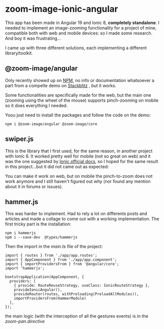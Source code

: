 ﻿# zoom-image-ionic-angular
This app has been made in Angular 19 and Ionic 8, **completely standalone**.
I needed to implement an image-zooming functionality for a project of mine, compatible both with web and mobile devices: so I made some research.
And boy it was frustrating...

I came up with three different solutions, each implementing a different library/toolkit.

## @zoom-image/angular
Only recently showed up on [NPM](https://www.npmjs.com/package/@zoom-image/angular), no info or documentation whatsoever a part from a compelte demo on [Stackblitz](https://stackblitz.com/edit/willnguyen1312-zoom-image-x7vadc?file=package.json) , but it works.

Some functionalities are specifically made for the web, but the main one (zooming using the wheel of the mouse) supports pinch-zooming on mobile so it does everything I needed.

Yoou just need to install the packages and follow the code on the demo:

    npm i @zoom-image/angular @zoom-image/core

## swiper.js
This is the library that I first used, for the same reason, in another project with Ionic 6. It worked pretty well for mobile (not so great on web) and it was the one suggested by [Ionic official docs](https://ionicframework.com/docs/angular/slides), so I hoped for the same result in this project...but it did not came out as expected:

You can make it work on web, but on mobile the pinch-to-zoom does not work anymore and I still haven't figured out why (nor found any mention about it in forums or issues).

## hammer.js
This was harder to implement. Had to rely a lot on differents posts and articles and made a collage to come out with a working implementation. 
The first tricky part is the installation:

    npm i hammerjs
    npm i --save-dev  @types/hammerjs
    
Then the import in the *main.ts* file of the project:

    import { routes } from './app/app.routes';
    import { AppComponent } from './app/app.component';
    import { importProvidersFrom } from '@angular/core';
    import 'hammerjs';

    bootstrapApplication(AppComponent, {
      providers: [
        { provide: RouteReuseStrategy, useClass: IonicRouteStrategy },
        provideIonicAngular(),
        provideRouter(routes, withPreloading(PreloadAllModules)),
        importProvidersFrom(HammerModule)
      ],
    });

the main logic (with the interception of all the gestures events) is in the *zoom-pan.directive*



